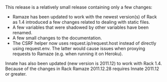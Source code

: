 This release is a relatively small release containing only a few changes:

* Ramaze has been updated to work with the newest version(s) of Rack as 1.4
  introduced a few changes related to dealing with static files.
* A few variables that were shadowed by other variables have been renamed.
* A few small changes to the documentation.
* The CSRF helper now uses request.ip/request.host instead of directly using
  request.env. The latter would cause issues when proxying requests to Ramaze
  (e.g. when running it on Heroku).

Innate has also been updated (new version is 2011.12) to work with Rack 1.4.
Because of the changes in Rack Ramaze 2011.12.28 requires Innate 2011.12 or
greater.
